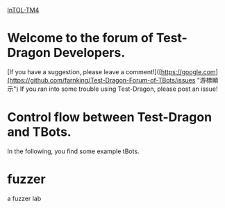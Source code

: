 [InTOL-TM4](https://github.com/farnking/Test-Dragon-Forum-of-TBots/assets/23325423/3402f01f-4869-4f67-be13-6a8d160be265)

# Welcome to the forum of Test-Dragon Developers. 
[If you have a suggestion, please leave a comment!]([https://google.com](https://github.com/farnking/Test-Dragon-Forum-of-TBots/issues "游標顯示")
If you ran into some trouble using Test-Dragon, please post an issue! 


# Control flow between Test-Dragon and TBots. 



In the following, you find some example tBots.  

# fuzzer
 a fuzzer lab
